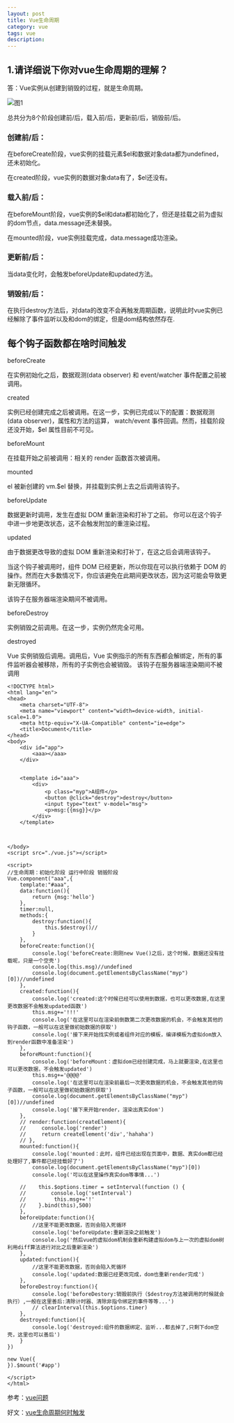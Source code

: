 ```yaml
---
layout: post
title: Vue生命周期
category: vue
tags: vue
description: 
---
```


## 1.请详细说下你对vue生命周期的理解？
答：Vue实例从创建到销毁的过程，就是生命周期。

![图1](https://cn.vuejs.org/images/lifecycle.png)

总共分为8个阶段创建前/后，载入前/后，更新前/后，销毁前/后。

### 创建前/后： 
在beforeCreate阶段，vue实例的挂载元素$el和数据对象data都为undefined，还未初始化。

在created阶段，vue实例的数据对象data有了，$el还没有。

###  载入前/后：
在beforeMount阶段，vue实例的$el和data都初始化了，但还是挂载之前为虚拟的dom节点，data.message还未替换。

在mounted阶段，vue实例挂载完成，data.message成功渲染。

### 更新前/后：
当data变化时，会触发beforeUpdate和updated方法。

### 销毁前/后：
在执行destroy方法后，对data的改变不会再触发周期函数，说明此时vue实例已经解除了事件监听以及和dom的绑定，但是dom结构依然存在.

## 每个钩子函数都在啥时间触发
beforeCreate

在实例初始化之后，数据观测(data observer) 和 event/watcher 事件配置之前被调用。

created

实例已经创建完成之后被调用。在这一步，实例已完成以下的配置：数据观测(data observer)，属性和方法的运算， watch/event 事件回调。然而，挂载阶段还没开始，$el 属性目前不可见。

beforeMount

在挂载开始之前被调用：相关的 render 函数首次被调用。

mounted

el 被新创建的 vm.$el 替换，并挂载到实例上去之后调用该钩子。

beforeUpdate

数据更新时调用，发生在虚拟 DOM 重新渲染和打补丁之前。 你可以在这个钩子中进一步地更改状态，这不会触发附加的重渲染过程。

updated

由于数据更改导致的虚拟 DOM 重新渲染和打补丁，在这之后会调用该钩子。

当这个钩子被调用时，组件 DOM 已经更新，所以你现在可以执行依赖于 DOM 的操作。然而在大多数情况下，你应该避免在此期间更改状态，因为这可能会导致更新无限循环。

该钩子在服务器端渲染期间不被调用。

beforeDestroy

实例销毁之前调用。在这一步，实例仍然完全可用。

destroyed

Vue 实例销毁后调用。调用后，Vue 实例指示的所有东西都会解绑定，所有的事件监听器会被移除，所有的子实例也会被销毁。 该钩子在服务器端渲染期间不被调用

```vue
<!DOCTYPE html>
<html lang="en">
<head>
    <meta charset="UTF-8">
    <meta name="viewport" content="width=device-width, initial-scale=1.0">
    <meta http-equiv="X-UA-Compatible" content="ie=edge">
    <title>Document</title>
</head>
<body>
    <div id="app">
        <aaa></aaa>
    </div>

    
    <template id="aaa">
        <div>
            <p class="myp">A组件</p>
            <button @click="destroy">destroy</button>
            <input type="text" v-model="msg">
            <p>msg:{{msg}}</p>
        </div>
    </template>



</body>
<script src="./vue.js"></script>

<script>
//生命周期：初始化阶段 运行中阶段 销毁阶段
Vue.component("aaa",{
    template:"#aaa",
    data:function(){
        return {msg:'hello'}
    },
    timer:null,
    methods:{
        destroy:function(){
            this.$destroy()//
        }
    },
    beforeCreate:function(){
        console.log('beforeCreate:刚刚new Vue()之后，这个时候，数据还没有挂载呢，只是一个空壳')           
        console.log(this.msg)//undefined
        console.log(document.getElementsByClassName("myp")[0])//undefined
    },
    created:function(){
        console.log('created:这个时候已经可以使用到数据，也可以更改数据,在这里更改数据不会触发updated函数')
        this.msg+='!!!'
        console.log('在这里可以在渲染前倒数第二次更改数据的机会，不会触发其他的钩子函数，一般可以在这里做初始数据的获取')
        console.log('接下来开始找实例或者组件对应的模板，编译模板为虚拟dom放入到render函数中准备渲染')
    },
    beforeMount:function(){
        console.log('beforeMount：虚拟dom已经创建完成，马上就要渲染,在这里也可以更改数据，不会触发updated')
        this.msg+='@@@@'
        console.log('在这里可以在渲染前最后一次更改数据的机会，不会触发其他的钩子函数，一般可以在这里做初始数据的获取')
        console.log(document.getElementsByClassName("myp")[0])//undefined
        console.log('接下来开始render，渲染出真实dom')
    },
    // render:function(createElement){
    //     console.log('render')
    //     return createElement('div','hahaha')
    // },
    mounted:function(){ 
        console.log('mounted：此时，组件已经出现在页面中，数据、真实dom都已经处理好了,事件都已经挂载好了')
        console.log(document.getElementsByClassName("myp")[0])
        console.log('可以在这里操作真实dom等事情...')

    //    this.$options.timer = setInterval(function () {
    //        console.log('setInterval')
    //         this.msg+='!'  
    //    }.bind(this),500)
    },
    beforeUpdate:function(){
        //这里不能更改数据，否则会陷入死循环
        console.log('beforeUpdate:重新渲染之前触发')
        console.log('然后vue的虚拟dom机制会重新构建虚拟dom与上一次的虚拟dom树利用diff算法进行对比之后重新渲染')         
    },
    updated:function(){
        //这里不能更改数据，否则会陷入死循环
        console.log('updated:数据已经更改完成，dom也重新render完成')
    },
    beforeDestroy:function(){
        console.log('beforeDestory:销毁前执行（$destroy方法被调用的时候就会执行）,一般在这里善后:清除计时器、清除非指令绑定的事件等等...')
        // clearInterval(this.$options.timer)
    },
    destroyed:function(){
        console.log('destroyed:组件的数据绑定、监听...都去掉了,只剩下dom空壳，这里也可以善后')
    }
})

new Vue({
}).$mount('#app')

</script>
</html>
```

参考：[vue问题](https://segmentfault.com/a/1190000012315822)

好文：[vue生命周期何时触发](https://blog.csdn.net/yhyzxg/article/details/77836786)
